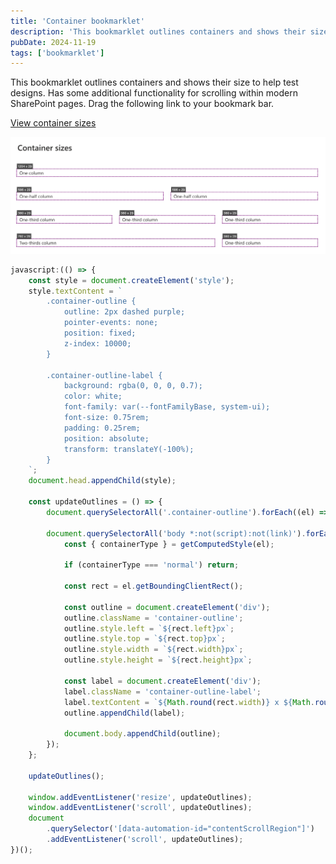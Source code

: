 ```yaml
---
title: 'Container bookmarklet'
description: 'This bookmarklet outlines containers and shows their size to help test designs.'
pubDate: 2024-11-19
tags: ['bookmarklet']
---
```


This bookmarklet outlines containers and shows their size to help test designs. Has some additional functionality for scrolling within modern SharePoint pages. Drag the following link to your bookmark bar.

<a href="javascript:(function()%7Bjavascript%3A(()%20%3D%3E%20%7B%0Aconst%20style%20%3D%20document.createElement('style')%3B%0Astyle.textContent%20%3D%20%60%0A.container-outline%20%7B%0Aoutline%3A%202px%20dashed%20purple%3B%0Apointer-events%3A%20none%3B%0Aposition%3A%20fixed%3B%0Az-index%3A%2010000%3B%0A%7D%0A%0A.container-outline-label%20%7B%0Abackground%3A%20rgba(0%2C%200%2C%200%2C%200.7)%3B%0Acolor%3A%20white%3B%0Afont-family%3A%20var(--fontFamilyBase%2C%20system-ui)%3B%0Afont-size%3A%200.75rem%3B%0Apadding%3A%200.25rem%3B%0Aposition%3A%20absolute%3B%0Atransform%3A%20translateY(-100%25)%3B%0A%7D%0A%60%3B%0Adocument.head.appendChild(style)%3B%0A%0Aconst%20updateOutlines%20%3D%20()%20%3D%3E%20%7B%0Adocument.querySelectorAll('.container-outline').forEach((el)%20%3D%3E%20el.remove())%3B%0A%0Adocument.querySelectorAll('body%20*%3Anot(script)%3Anot(link)').forEach((el)%20%3D%3E%20%7B%0Aconst%20%7B%20containerType%20%7D%20%3D%20getComputedStyle(el)%3B%0A%0Aif%20(containerType%20%3D%3D%3D%20'normal')%20return%3B%0A%0Aconst%20rect%20%3D%20el.getBoundingClientRect()%3B%0A%0Aconst%20outline%20%3D%20document.createElement('div')%3B%0Aoutline.className%20%3D%20'container-outline'%3B%0Aoutline.style.left%20%3D%20%60%24%7Brect.left%7Dpx%60%3B%0Aoutline.style.top%20%3D%20%60%24%7Brect.top%7Dpx%60%3B%0Aoutline.style.width%20%3D%20%60%24%7Brect.width%7Dpx%60%3B%0Aoutline.style.height%20%3D%20%60%24%7Brect.height%7Dpx%60%3B%0A%0Aconst%20label%20%3D%20document.createElement('div')%3B%0Alabel.className%20%3D%20'container-outline-label'%3B%0Alabel.textContent%20%3D%20%60%24%7BMath.round(rect.width)%7D%20x%20%24%7BMath.round(rect.height)%7D%60%3B%0Aoutline.appendChild(label)%3B%0A%0Adocument.body.appendChild(outline)%3B%0A%7D)%3B%0A%7D%3B%0A%0AupdateOutlines()%3B%0A%0Awindow.addEventListener('resize'%2C%20updateOutlines)%3B%0Awindow.addEventListener('scroll'%2C%20updateOutlines)%3B%0Adocument%0A.querySelector('%5Bdata-automation-id%3D%22contentScrollRegion%22%5D')%0A.addEventListener('scroll'%2C%20updateOutlines)%3B%0A%7D)()%3B%7D)()%3B">View container sizes</a>

![Container sizes bookmarklet used on a modern SharePoint page](image.png)

```javascript
javascript:(() => {
    const style = document.createElement('style');
    style.textContent = `
        .container-outline {
            outline: 2px dashed purple;
            pointer-events: none;
            position: fixed;
            z-index: 10000;
        }

        .container-outline-label {
            background: rgba(0, 0, 0, 0.7);
            color: white;
            font-family: var(--fontFamilyBase, system-ui);
            font-size: 0.75rem;
            padding: 0.25rem;
            position: absolute;
            transform: translateY(-100%);
        }
    `;
    document.head.appendChild(style);

    const updateOutlines = () => {
        document.querySelectorAll('.container-outline').forEach((el) => el.remove());

        document.querySelectorAll('body *:not(script):not(link)').forEach((el) => {
            const { containerType } = getComputedStyle(el);

            if (containerType === 'normal') return;

            const rect = el.getBoundingClientRect();

            const outline = document.createElement('div');
            outline.className = 'container-outline';
            outline.style.left = `${rect.left}px`;
            outline.style.top = `${rect.top}px`;
            outline.style.width = `${rect.width}px`;
            outline.style.height = `${rect.height}px`;

            const label = document.createElement('div');
            label.className = 'container-outline-label';
            label.textContent = `${Math.round(rect.width)} x ${Math.round(rect.height)}`;
            outline.appendChild(label);

            document.body.appendChild(outline);
        });
    };

    updateOutlines();

    window.addEventListener('resize', updateOutlines);
    window.addEventListener('scroll', updateOutlines);
    document
        .querySelector('[data-automation-id="contentScrollRegion"]')
        .addEventListener('scroll', updateOutlines);
})();
```
